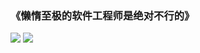 ### **《懒惰至极的软件工程师是绝对不行的》**

[![](https://img.shields.io/badge/Telegram-SDTTTTT-blue)](https://t.me/sdzzzzz)
[![](https://img.shields.io/badge/bilibili-SDTTTTT-red)](https://space.bilibili.com/27781539)

